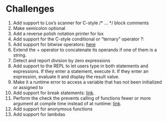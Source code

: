 # Challenges
1. Add support to Lox’s scanner for C-style /* ... */ block comments
2. Make semicolon optional
3. Add a reverse polish notation printer for lox
4. Add support for the C-style conditional or “ternary” operator ?:
5. Add support for bitwise operators: 
   [here](https://craftinginterpreters.com/parsing-expressions.html)
6. Extend the + operator to concatenate its operands if one of them
   is a string.
7. Detect and report division by zero expressions
8. Add support to the REPL to let users type in both statements and expressions.
   If they enter a statement, execute it. If they enter an expression, evaluate it and display the result value.
9. Make it a runtime error to access a variable that has not been initialized or assigned to
10. Add support for break statements: [link](https://craftinginterpreters.com/control-flow.html#challenges).
11. Perform the check the prevents calling of functions fewer or
    more argument at compile time instead of at runtime: 
    [link](https://craftinginterpreters.com/functions.html#challenges).
12. Add support for anonymous functions
13. Add support for lambdas
